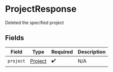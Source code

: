 # ProjectResponse

Deleted the specified project


## Fields

| Field                                     | Type                                      | Required                                  | Description                               |
| ----------------------------------------- | ----------------------------------------- | ----------------------------------------- | ----------------------------------------- |
| `project`                                 | [Project](../../models/shared/project.md) | :heavy_check_mark:                        | N/A                                       |